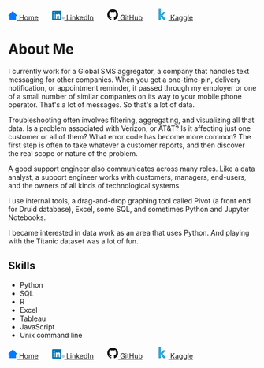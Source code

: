 [![me](home.png) Home](https://fpassow.github.io)
 &nbsp; &nbsp; &nbsp; 
[![LinkedIn icon](linkedin.png) LinkedIn](https://www.linkedin.com/in/fredrich-passow-4789146)
 &nbsp; &nbsp; &nbsp; 
[![GitHub icon](github.png) GitHub](https://github.com/fpassow)
  &nbsp; &nbsp; &nbsp; 
[![Kaggle icon](kaggle_icon.png) Kaggle](https://www.kaggle.com/fritzpassow/code)

# About Me

I currently work for a Global SMS aggregator, a company that handles text messaging for other companies. When you get a one-time-pin,
delivery notification, or appointment reminder, it passed through my employer or one of a small number of similar companies on its way
to your mobile phone operator. That's a lot of messages. So that's a lot of data.

Troubleshooting often involves filtering, aggregating, and visualizing all that data. Is a problem associated with Verizon, or AT&T?
Is it affecting just one customer or all of them? What error code has become more common? The first step is often to take whatever
a customer reports, and then discover the real scope or nature of the problem.

A good support engineer also communicates across many roles. Like a data analyst, a support engineer works with customers, managers,
end-users, and the owners of all kinds of technological systems.

I use internal tools, a drag-and-drop graphing tool called Pivot (a front end for Druid database), Excel, some SQL, and sometimes Python and Jupyter Notebooks.

I became interested in data work as an area that uses Python. And playing with the Titanic dataset was a lot of fun.

## Skills

- Python
- SQL
- R
- Excel
- Tableau
- JavaScript
- Unix command line

[![me](home.png) Home](https://fpassow.github.io)
 &nbsp; &nbsp; &nbsp; 
[![LinkedIn icon](linkedin.png) LinkedIn](https://www.linkedin.com/in/fredrich-passow-4789146)
 &nbsp; &nbsp; &nbsp; 
[![GitHub icon](github.png) GitHub](https://github.com/fpassow)
  &nbsp; &nbsp; &nbsp; 
 [![Kaggle icon](kaggle_icon.png) Kaggle](https://www.kaggle.com/fritzpassow/code)

